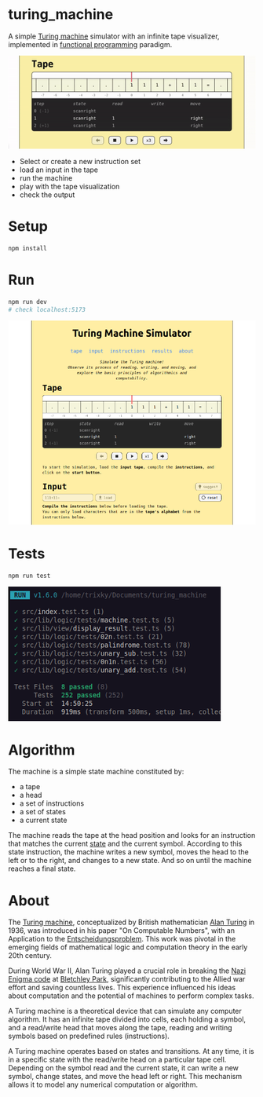 # turing_machine

A simple [Turing machine](https://en.wikipedia.org/wiki/Turing_machine) simulator with an infinite tape visualizer, implemented in [functional programming](https://en.wikipedia.org/wiki/Functional_programming) paradigm.

![Recordit GIF](https://raw.githubusercontent.com/MapReduceMages/turing_machine/master/.demo/tape.gif)

- Select or create a new instruction set
- load an input in the tape
- run the machine
- play with the tape visualization
- check the output

# Setup

```bash
npm install
```

# Run

```bash
npm run dev
# check localhost:5173
```

![Recordit GIF](https://raw.githubusercontent.com/MapReduceMages/turing_machine/master/.demo/screenshots.gif)

# Tests

```bash
npm run test
```

<img src="https://github.com/MapReduceMages/turing_machine/blob/main/.demo/tests.png" alt="tests" />

# Algorithm

The machine is a simple state machine constituted by:
- a tape
- a head
- a set of instructions
- a set of states
- a current state

The machine reads the tape at the head position and looks for an instruction that matches the current [state](https://en.wikipedia.org/wiki/Finite-state_machine) and the current symbol.
According to this state instruction, the machine writes a new symbol, moves the head to the left or to the right, and changes to a new state.
And so on until the machine reaches a final state.

# About

The [Turing machine](https://en.wikipedia.org/wiki/Turing_machine), conceptualized by British mathematician [Alan Turing](https://en.wikipedia.org/wiki/Alan_Turing) in 1936, was introduced in his paper "On Computable Numbers", with an Application to the [Entscheidungsproblem](https://en.wikipedia.org/wiki/Entscheidungsproblem). This work was pivotal in the emerging fields of mathematical logic and computation theory in the early 20th century.

During World War II, Alan Turing played a crucial role in breaking the [Nazi Enigma code](https://en.wikipedia.org/wiki/Enigma_machine) at [Bletchley Park](https://en.wikipedia.org/wiki/Bletchley_Park), significantly contributing to the Allied war effort and saving countless lives. This experience influenced his ideas about computation and the potential of machines to perform complex tasks.

A Turing machine is a theoretical device that can simulate any computer algorithm. It has an infinite tape divided into cells, each holding a symbol, and a read/write head that moves along the tape, reading and writing symbols based on predefined rules (instructions).

A Turing machine operates based on states and transitions. At any time, it is in a specific state with the read/write head on a particular tape cell. Depending on the symbol read and the current state, it can write a new symbol, change states, and move the head left or right. This mechanism allows it to model any numerical computation or algorithm.
